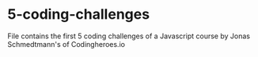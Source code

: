 # 5-coding-challenges
File contains the first 5 coding challenges of a Javascript course by Jonas Schmedtmann's of Codingheroes.io
